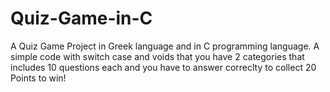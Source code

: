 # Quiz-Game-in-C
A Quiz Game Project in Greek language and in C programming language.
A simple code with switch case and voids that you have 2 categories that includes 10 questions each and you have to answer correclty to collect 20 Points to win!
